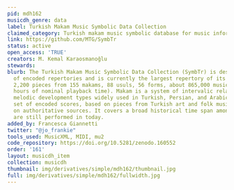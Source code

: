 ```yaml
---
pid: mdh162
musicdh_genre: data
label: Turkish Makam Music Symbolic Data Collection
claimed_category: Turkish makam music symbolic database for music information retrieval
link: https://github.com/MTG/SymbTr
status: active
open_access: 'TRUE'
creators: M. Kemal Karaosmanoğlu
stewards: 
blurb: The Turkish Makam Music Symbolic Data Collection (SymbTr) is designed for analysis
  of encoded repertories and is currently the largest repertory of its kind. It offers
  2,200 pieces from 155 makams, 88 usuls, 56 forms, about 865,000 musical notes (80
  hours of nominal playback time). Makam is a system of intervalic relationships and
  melodic development types widely used in Turkish, Persian, and Arabic music. This
  set of encoded scores, based on pieces from Turkish art and folk music, is based
  on authoritative sources. It covers a broad historical time span among pieces which
  are still performed in today.
added_by: Francesca Giannetti
twitter: "@jo_frankie"
tools_used: MusicXML, MIDI, mu2
code_repository: https://doi.org/10.5281/zenodo.160552
order: '161'
layout: musicdh_item
collection: musicdh
thumbnail: img/derivatives/simple/mdh162/thumbnail.jpg
full: img/derivatives/simple/mdh162/fullwidth.jpg
---
```

